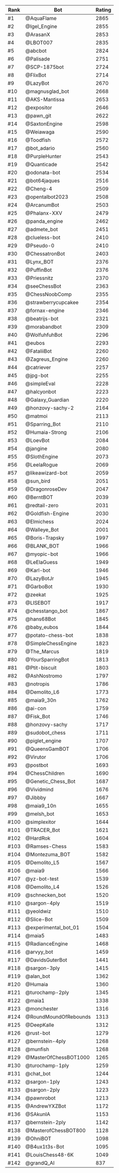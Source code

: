 Rank|Bot|Rating
---|---|---
#1|@AquaFlame|2865
#2|@Igel_Engine|2855
#3|@ArasanX|2853
#4|@LBOT007|2835
#5|@abcbot|2824
#6|@Palisade|2751
#7|@SCP-1875bot|2724
#8|@FlixBot|2714
#9|@LazyBot|2670
#10|@magnusglad_bot|2668
#11|@AKS-Mantissa|2653
#12|@expositor|2646
#13|@pawn_git|2622
#14|@SaxtonEngine|2598
#15|@Weiawaga|2590
#16|@Toodfish|2572
#17|@bot_adario|2560
#18|@PurpleHunter|2543
#19|@Quanticade|2542
#20|@odonata-bot|2534
#21|@bot64jaques|2516
#22|@Cheng-4|2509
#23|@opentalbot2023|2508
#24|@ArcanumBot|2503
#25|@Phalanx-XXV|2479
#26|@panda_engine|2462
#27|@admete_bot|2451
#28|@clueless-bot|2410
#29|@Pseudo-0|2410
#30|@ChessatronBot|2403
#31|@Lynx_BOT|2376
#32|@PuffinBot|2376
#33|@Priessnitz|2370
#34|@seeChessBot|2363
#35|@ChessNoobComp|2355
#36|@strawberrycupcakee|2354
#37|@fornax-engine|2346
#38|@beatrijs-bot|2321
#39|@morabandbot|2309
#40|@WolfuhfuhBot|2296
#41|@eubos|2293
#42|@FataliiBot|2260
#43|@Zagreus_Engine|2260
#44|@catriever|2257
#45|@jpg-bot|2255
#46|@simpleEval|2228
#47|@halcyonbot|2223
#48|@Galaxy_Guardian|2220
#49|@honzovy-sachy-2|2164
#50|@matmoi|2113
#51|@Sparring_Bot|2110
#52|@Humaia-Strong|2106
#53|@LoevBot|2084
#54|@jangine|2080
#55|@SlothEngine|2073
#56|@LeelaRogue|2069
#57|@likeawizard-bot|2059
#58|@sun_bird|2051
#59|@DragonroseDev|2047
#60|@BerntBOT|2039
#61|@redtail-zero|2031
#62|@Goldfish-Engine|2030
#63|@Elmichess|2024
#64|@Walleye_Bot|2001
#65|@Boris-Trapsky|1997
#66|@BLANK_BOT|1966
#67|@myopic-bot|1966
#68|@LeElaGuess|1949
#69|@Karl-bot|1946
#70|@LazyBotJr|1945
#71|@GarboBot|1930
#72|@zeekat|1925
#73|@LISEBOT|1917
#74|@chesstango_bot|1867
#75|@hans68Bot|1845
#76|@baby_eubos|1844
#77|@potato-chess-bot|1838
#78|@SimpleChessEngine|1823
#79|@The_Marcus|1819
#80|@YourSparringBot|1813
#81|@Ptit-biscuit|1803
#82|@AshNostromo|1797
#83|@notropis|1786
#84|@Demolito_L6|1773
#85|@maia9_30n|1762
#86|@ai-con|1759
#87|@Fisk_Bot|1746
#88|@honzovy-sachy|1717
#89|@sudobot_chess|1711
#90|@piglet_engine|1707
#91|@QueensGamBOT|1706
#92|@Virutor|1706
#93|@postbot|1693
#94|@ChessChildren|1690
#95|@Genetic_Chess_Bot|1687
#96|@Vividmind|1676
#97|@Jibbby|1667
#98|@maia9_10n|1655
#99|@melsh_bot|1653
#100|@simplexitor|1644
#101|@TRACER_Bot|1621
#102|@HardRok|1604
#103|@Ramses-Chess|1583
#104|@Montezuma_BOT|1582
#105|@Demolito_L5|1567
#106|@maia9|1566
#107|@yz-bot-test|1539
#108|@Demolito_L4|1526
#109|@schnecken_bot|1520
#110|@sargon-4ply|1519
#111|@yeoldwiz|1510
#112|@Slice-Bot|1509
#113|@experimental_bot_01|1504
#114|@maia5|1483
#115|@RadianceEngine|1468
#116|@arvyy_bot|1459
#117|@DavidsGuterBot|1441
#118|@sargon-3ply|1415
#119|@alan_bot|1362
#120|@Humaia|1360
#121|@turochamp-2ply|1345
#122|@maia1|1338
#123|@monchester|1316
#124|@RoundMoundOfRebounds|1313
#125|@DeepKalle|1312
#126|@rust-bot|1279
#127|@bernstein-4ply|1268
#128|@munfish|1268
#129|@MasterOfChessBOT1000|1265
#130|@turochamp-1ply|1259
#131|@chat_bot|1244
#132|@sargon-1ply|1243
#133|@sargon-2ply|1223
#134|@pawnrobot|1213
#135|@AndrewYXZBot|1172
#136|@SAkunIA|1153
#137|@bernstein-2ply|1142
#138|@MasterofChessBOT800|1128
#139|@OhniBOT|1098
#140|@B4ux1t3s-Bot|1095
#141|@LouisChess48-6K|1049
#142|@grandQ_AI|837
